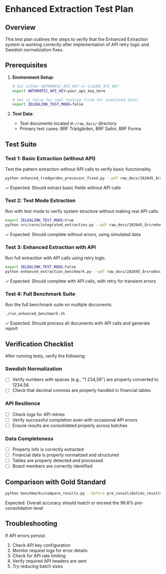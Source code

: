 # Enhanced Extraction Test Plan

## Overview

This test plan outlines the steps to verify that the Enhanced Extraction system is working correctly after implementation of API retry logic and Swedish normalization fixes.

## Prerequisites

1. **Environment Setup**:
   ```bash
   # Set either ANTHROPIC_API_KEY or CLAUDE_API_KEY
   export ANTHROPIC_API_KEY=your_api_key_here
   
   # Set to false for real testing (true for simulated data)
   export ZELDALINK_TEST_MODE=false
   ```

2. **Test Data**:
   - Test documents located in `/raw_docs/` directory
   - Primary test cases: BRF Trädgården, BRF Sailor, BRF Forma

## Test Suite

### Test 1: Basic Extraction (without API)

Test the pattern extraction without API calls to verify basic functionality.

```bash
python enhanced_tradgarden_processor_fixed.py --pdf raw_docs/282645_årsredovisning__brf_trädgården_1_gustavsberg.pdf --output test_results/tradgarden_pattern_only.json
```

✓ Expected: Should extract basic fields without API calls

### Test 2: Test Mode Extraction

Run with test mode to verify system structure without making real API calls.

```bash
export ZELDALINK_TEST_MODE=true
python src/core/integrated_extraction.py --pdf raw_docs/282645_årsredovisning__brf_trädgården_1_gustavsberg.pdf --output test_results/tradgarden_test_mode.json
```

✓ Expected: Should complete without errors, using simulated data

### Test 3: Enhanced Extraction with API

Run full extraction with API calls using retry logic.

```bash
export ZELDALINK_TEST_MODE=false
python enhanced_extraction_benchmark.py --pdf raw_docs/282645_årsredovisning__brf_trädgården_1_gustavsberg.pdf --output test_results/tradgarden_enhanced_api.json
```

✓ Expected: Should complete with API calls, with retry for transient errors

### Test 4: Full Benchmark Suite

Run the full benchmark suite on multiple documents.

```bash
./run_enhanced_benchmark.sh
```

✓ Expected: Should process all documents with API calls and generate report

## Verification Checklist

After running tests, verify the following:

### Swedish Normalization
- [ ] Verify numbers with spaces (e.g., "1 234,56") are properly converted to 1234.56
- [ ] Check that decimal commas are properly handled in financial tables

### API Resilience
- [ ] Check logs for API retries
- [ ] Verify successful completion even with occasional API errors
- [ ] Ensure results are consolidated properly across batches

### Data Completeness
- [ ] Property info is correctly extracted
- [ ] Financial data is properly normalized and structured
- [ ] Tables are properly detected and processed
- [ ] Board members are correctly identified

## Comparison with Gold Standard

```bash
python benchmarks/compare_results.py --before pre_consolidation_results.json --after enhanced_results/enhanced_extraction_report.md
```

Expected: Overall accuracy should match or exceed the 96.8% pre-consolidation level

## Troubleshooting

If API errors persist:
1. Check API key configuration
2. Monitor request logs for error details
3. Check for API rate limiting
4. Verify required API headers are sent
5. Try reducing batch sizes